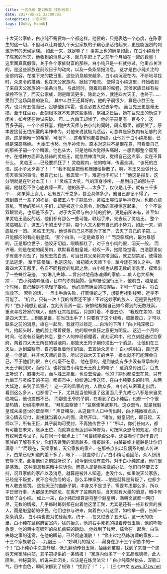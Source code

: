 ```yaml
---
title: 一念永恒 第795章 找到线索！
date: 2017-05-21 22:00:03
categories: 一念永恒
tags: [Duke, Hannb]
---
```


十大天公家族，白小纯不需要每一个都这样，他要的，只是表达一个态度，在陈家生的这一切，不但可以让其他九个天公家族的子嗣心思活络起来，更是能强烈的刺激所有的天侯家族。
如此一来，就足够了！
事实上也的确是如此，在白小纯离开了陈家的当天，他收到的消息之多，就几乎赶上了之前半个月加在一起的数量！
这里面真真假假，关于各个家族财富的那些，白小纯只是一扫就掠过，他重点关注的，是这些家族在前段日子的动向，以及一条条情报消息。
这才是白小纯关注的全部内容，在接下来的数日里，这些消息越来越多，白小纯沉浸在内，不断地寻找时，众恩令的推动，也在天公家族内，掀起了暗流。
使得白小纯这里，开始收到了来自天公家族的一条条消息。
与此同时，随着风暴的席卷，天侯家族已经有些掌控不住了，而天公家族，则是暗流更多，除此之外，就连四大天王，也终于……受到了这场风暴的波及。
其中斗胜王还算好的，他的子嗣很少，算是小胜王在内，也只有五位而已，足够他们挥霍，也没必要太过去争夺。
而巨鬼王更是毫无损，至于红尘女，此刻根本就不知道这些事情，祭祖之日后，她在巨鬼王的劝说下闭关，如今还在尝试突破。
可……九幽王却惨了，他的子嗣足有一百多个，这一百多子嗣，一个个都狂喜，拥护大天师与白小纯的同时，周宏那里，都要哭了，原本要接替王位所需的半神修为，对他来说就极为遥远，可总算是家族内有足够的资源，这是他唯一的希望，可眼下……这希望也都要断绝，让他对于白小纯那里，已经是深恶痛绝。
九幽王也愁，他半神修为，原本对这些不是很在意，可看着自己的那些子嗣一个个叫嚣，他也头大，只是他每次觉得头痛时，一想到那整个蛮荒中，在播种方面声名赫赫的灵临王，就忽然神清气爽，觉得自己这点事，实在不算什么。
灵临王……已经要抓狂了！
灵临殿内，他的咆哮，传遍全城。
“该死的白浩，这小子太歹毒了！！”
“我不就是把他和姗姗给拆散了，啊，本王又没做什么伤天害理的事情，我自己女儿，我去管一下，难道也不可以！”
“他这是报复，这分明就是在针对本王！！！”灵临王大吼，气的浑身哆嗦，一想到自己的那些子嗣，他就忍不住心底哀嚎一声。
他的孩子……太多了，仅仅是儿子，就有三千多个……如果算上女儿，足有五六千之多，甚至具体多少，他自己都记不得了。
一想到自己一辈子的积蓄，要被五六千子嗣瓜分，灵临王哪怕是半神修为，也都心烦意乱，可他的那些儿子们，却是被这个众恩令，刺激的直接惊喜起来，一个个不说双眼冒光，也都差不多了。
对于大天师与白小纯的拥护，更是前所未有，甚至如果灵临王造反的话，他们都有那么一些可能，联起手来，先去反了灵临王。
整个灵临城乱了，这五六千的王爷子嗣，每个人又大都有自己的小势力，如此一来，彻底乱作一团。
灵临王无奈，他觉得自己总不能为了家产，去灭了自己的子嗣……只能郁闷的看向魁皇城。
“那个白浩，一定是故意的！”
而灵临城内，最为暴怒的，正是那位世子，他咬牙切齿，眼睛都红了，对于白小纯的恨，滔天一般。
而许珊，则是在她的闺房内，默默看着魁皇城，轻叹一声，她隐隐觉得，白浩那里似乎有些不对劲了，她想去找白浩，可当日其父亲将其带回后，就立刻禁足，使得她无法逃走。
至于陈曼瑶，也是这般，当初被大天师下令，至今还在闭关之中。
随着四大天王那里，各自不同程度的乱起之后，白小纯也从那无数的消息里，摸索出了一些蛛丝马迹。
“妙琳儿失踪……曾出过地品炼魂师的家族……族人也大都失踪……”白小纯喃喃低语，目中的杀机翻腾，但却被他强行压下，他明白，越是这个时候，自己越是不能轻举妄动。
他必须有确凿的把握后，才可一举出手，将白浩救下。
否则的话，一旦出手后失败，打草惊蛇之下，想要再找到线索，近乎不可能了。
“机会，只有一次！我的线索还不够！不过这妙家的族人，还是要先找到的！”白小纯想到这里，立刻传音周一星，安排他根据自己如今得到的无数线索，重点寻找妙家的族人，但却让其找到后，只是盯着，不要去动。
“我现在差的，就是四大天王……到底是谁，在当日出手了！只要有了这个线索，顺藤摸瓜，才可以联系之前的消息，串在一起后，我就可以锁定……白浩的下落！”白小纯深吸口气，抬起头时，他的脸上带着疲惫，他的眼中疯狂之意更为明显。
这近一个月的时间，他没有丝毫的休息，整个人的神经都绷着，此刻沉吟中，他立刻就通过监察府，向着四大天王所在的城池内，那些天王的子嗣传递出一个消息。
让他们在三天后，达到监察府，自己要当着他们的面，去宣读众恩令！
白小纯明白，自己这是一个邀请，并非大天师的旨意，所以这四大天王的世子，根本就不可能理会自己，至于他们的恨，白小纯毫不在意。
他在意的，是到底能有多少没有继承权的天王子嗣到来，而他们，也将是白小纯在天王府上的暗子！
这消息传出后，巨鬼王听说了，直接无视，而斗胜王那里，也没去理会，他的子嗣也都没去在意，只有九幽王与灵临王的子嗣，都振奋中，纷纷通过传送阵，在白小纯要求的时间，从两大城池，来到了监察府！
这一天的监察府内，人数众多，白小纯从密室走出后，看到这么多人，也都愣了一下，尤其是当他知道了这里面几乎九成七八都是来自灵临城后，他也震撼不已。
而那些王爷的子嗣，在看到了白小纯后，也都一个个很是热情，纷纷抱拳拜见。
“拜见监察使！”
“监察使英武非凡，这众恩令，就是我魁皇城未来盛世的壁垒啊！”
声音嘈杂，从这数千人口中传出时，白小纯微微点头，没心情去应付，直接就当着众人的面，肃然开口。
“诸位，魁皇诏约，即日起，天师以下，所有王臣，其子嗣均可受封，不再独传世子！”
“所以，你们任何人，都有可能在未来，继承王位，而就算没有达到半神修为，可按照众恩令的规定，你们有权利去与世子，站在同一个起点上！”
“可最终能否公平，还要看你们对于自己家族的了解有多少，你们告诉我的消息越多，情报越多，白某最终才能越是让你们满意！”
“而现在，天侯家族，天公家族的家产，在那些庶出以及嫡系的族人传递下，白某已经知道的差不多了，眼下……就差你们了。”白小纯话语回荡，众人纷纷安静下来，此事他们之前就听说了，如今倒也没有意外，对于白小纯这里，他们很是感激。
这种消息我来暗中告诉你，而恶人却是你来做的办法，他们自然要去支持，况且家族的家产以及消息，就算是被外人知道，也没什么，如果说天公家族，已经是不叛变，就不会有危险的话，那么半神家族……怕是就算是背叛了，也都少有人敢去惩罚。
这些天王的血脉子嗣，本身又不是世子，需要考虑那么多，所以平日里行事，大都是无所顾忌，在离开了监察府后，当天就有大量的消息，暗中传音给了白小纯。
如此一来，白小纯已经算是将整个魁皇朝，满朝文武都一网打尽，无数的情报，几乎每时每刻都在向着他这里汇聚，尤其是还有一些非权贵的族人，而是魁皇朝的子民，他们也参与进来，向着白小纯这里，如检举一般，告知一条条消息。
白小纯也更为忙碌起来，终于……在又过去了五天后，这一天的夜里，白小纯在监察府密室内，猛的抬头，他的右手死死的捏着传音玉简，他的呼吸急促，他的目中有强烈的杀机疯狂的跳动。
他找到了线索，综合在一起后，白浩失踪之事的迷雾，在他的眼前，已经彻底消散！！
“曾出过地品炼魂师的家族……十三个家族联合……九幽王……”
“妙琳儿的祖父……藏身在那十三个家族中的一个！”白小纯心中杀意升起，低头翻动传音玉简，抽丝剥茧般，找到了来自一个周姓天侯家族内部，其子嗣提供的一条情报！
“家族内似多了一个玄品炼魂师，此人陌生，神秘莫测，听说来此闭关，应该是在炼灵法宝！”
白小纯蓦然抬头，深吸口气，目中血色，瞬间浓郁到了极致！
“找到了！”
：。：
(三七中文 www.37zw.net